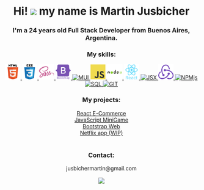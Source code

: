 <h1 align="center">
    Hi! 
    <img 
    src="https://raw.githubusercontent.com/MartinHeinz/MartinHeinz/master/wave.gif" 
    width='50'> 
    my name is Martin Jusbicher
</h1>
<h3 align="center">
    I'm a 24 years old Full Stack Developer from Buenos Aires, Argentina.
</h3>
<h3 align="center">
    My skills:
</h3>
<p align="center"> 
    <a href="https://www.w3.org/html/" target="_blank">
        <img src="https://raw.githubusercontent.com/devicons/devicon/master/icons/html5/html5-original-wordmark.svg" 
        alt="HTML" width="40" height="40"/>
    </a> 
    <a href="https://www.w3schools.com/css/" target="_blank">
        <img src="https://raw.githubusercontent.com/devicons/devicon/master/icons/css3/css3-original-wordmark.svg"
        alt="CSS" width="40" height="40"/>
    </a> 
    <a href="https://sass-lang.com" target="_blank">
        <img src="https://raw.githubusercontent.com/devicons/devicon/master/icons/sass/sass-original.svg" 
        alt="LESS" width="40" height="40"/>
    </a> 
    <a href="https://getbootstrap.com" target="_blank">
        <img src="https://raw.githubusercontent.com/devicons/devicon/master/icons/bootstrap/bootstrap-plain-wordmark.svg" 
        alt="BOOTSTRAP" width="40" height="40"/>
    </a>
    <a href="https://mui.com/" target="_blank">
        <img src="https://cdn.worldvectorlogo.com/logos/material-ui-1.svg" 
        alt="MUI" width="40" height="40"/>
    </a>
    <a href="https://developer.mozilla.org/en-US/docs/Web/JavaScript" target="_blank">
        <img src="https://raw.githubusercontent.com/devicons/devicon/master/icons/javascript/javascript-original.svg" 
        alt="JAVASCRIPT" width="40" height="40"/>
    </a>
    <a href="https://nodejs.org" target="_blank">
        <img src="https://raw.githubusercontent.com/devicons/devicon/master/icons/nodejs/nodejs-original-wordmark.svg" 
        alt="NODE" width="40" height="40"/>
    <a href="https://reactjs.org/" target="_blank">
        <img src="https://raw.githubusercontent.com/devicons/devicon/master/icons/react/react-original-wordmark.svg" 
        alt="REACT" width="40" height="40"/>
    </a>
    <a href="https://es.reactjs.org/docs/introducing-jsx.html" target="_blank">
        <img src="https://cdn-icons-png.flaticon.com/512/460/460752.png" 
        alt="JSX" width="40" height="40"/>
    </a> 
    <a href="https://redux.js.org" target="_blank">
        <img src="https://raw.githubusercontent.com/devicons/devicon/master/icons/redux/redux-original.svg" 
        alt="REDUX" width="40" height="40"/>
    </a>
    <a href="https://www.npmjs.com/" target="_blank">
        <img src="https://cdn.worldvectorlogo.com/logos/npm-square-red-1.svg" 
        alt="NPMjs" height="40"/>
    </a>
        <a href="https://www.w3schools.com/sql/" target="_blank">
        <img src="https://symbols.getvecta.com/stencil_28/61_sql-database-generic.90b41636a8.svg" 
        alt="SQL" width="40" height="40"/>
    </a>
    <a href="https://git-scm.com/" target="_blank">
        <img src="https://www.vectorlogo.zone/logos/git-scm/git-scm-icon.svg" 
        alt="GIT" width="40" height="40"/>
    </a>
</p>
<h3 align="center">
    My projects:
</h3>
<div align="center">
  <a target="_blank" href="https://mjusbicher-ecommerce.netlify.app/">React E-Commerce</a>
</div>
<div align="center">
  <a target="_blank" href="https://mjusbicher-js-minigame.netlify.app/">JavaScript MiniGame</a>
</div>
<div align="center">
  <a target="_blank" href="https://mjusbicher-html-project.netlify.app/">Bootstrap Web</a>
</div>
<div align="center">
  <a target="_blank" href="https://react-netflix-cac.netlify.app/">Netflix app (WIP)</a>
</div>
<br>
<h3 align="center">
    Contact:
</h3>
<p align="center">
    jusbichermartin@gmail.com
</p>
<p align="center">
    <a href = 'https://www.linkedin.com/in/martin-jusbicher/' target="_blank">
        <img 
        width='32px' align='center' 
        src="https://raw.githubusercontent.com/rahulbanerjee26/githubAboutMeGenerator/main/icons/linked-in-alt.svg"
        />
    </a>
</p>

<!--
**mjusbicher/mjusbicher** is a ✨ _special_ ✨ repository because its `README.md` (this file) appears on your GitHub profile.

Here are some ideas to get you started:

- 🔭 I’m currently working on ...
- 🌱 I’m currently learning ...
- 👯 I’m looking to collaborate on ...
- 🤔 I’m looking for help with ...
- 💬 Ask me about ...
- 📫 How to reach me: ...
- 😄 Pronouns: ...
- ⚡ Fun fact: ...
-->
